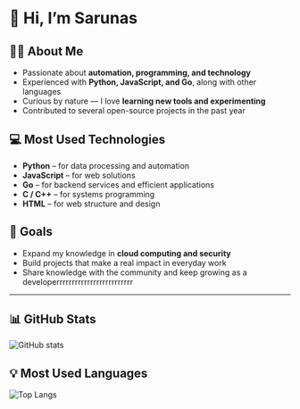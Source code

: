 # 👋 Hi, I’m Sarunas  

## 🧑‍💻 About Me  
- Passionate about **automation, programming, and technology**  
- Experienced with **Python, JavaScript, and Go**, along with other languages  
- Curious by nature — I love **learning new tools and experimenting**  
- Contributed to several open-source projects in the past year  

## 💻 Most Used Technologies  
- **Python** – for data processing and automation  
- **JavaScript** – for web solutions  
- **Go** – for backend services and efficient applications  
- **C / C++** – for systems programming  
- **HTML** – for web structure and design  

## 🎯 Goals  
- Expand my knowledge in **cloud computing and security**  
- Build projects that make a real impact in everyday work  
- Share knowledge with the community and keep growing as a developerrrrrrrrrrrrrrrrrrrrrrrrr  

---

## 📊 GitHub Stats  
![GitHub stats](https://github-readme-stats.vercel.app/api?username=pcwortex&show_icons=true&theme=radical)  

## 💡 Most Used Languages  
![Top Langs](https://github-readme-stats.vercel.app/api/top-langs/?username=pcwortex&layout=compact&theme=radical)  
